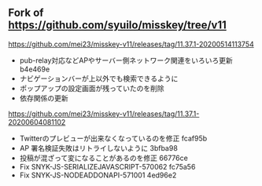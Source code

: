 
Fork of https://github.com/syuilo/misskey/tree/v11
----------------------------------------------------------------

https://github.com/mei23/misskey-v11/releases/tag/11.37.1-20200514113754

- pub-relay対応などAPやサーバー側ネットワーク関連をいろいろ更新 b4e469e
- ナビゲーションバーが上以外でも検索できるように
- ポップアップの設定画面が残っていたのを削除
- 依存関係の更新

https://github.com/mei23/misskey-v11/releases/tag/11.37.1-20200604081102

- Twitterのプレビューが出来なくなっているのを修正 fcaf95b
- AP 署名検証失敗はリトライしないように 3bfba98
- 投稿が混ざって変になることがあるのを修正 66776ce
- Fix SNYK-JS-SERIALIZEJAVASCRIPT-570062 fc75a56
- Fix SNYK-JS-NODEADDONAPI-571001 4ed96e2

